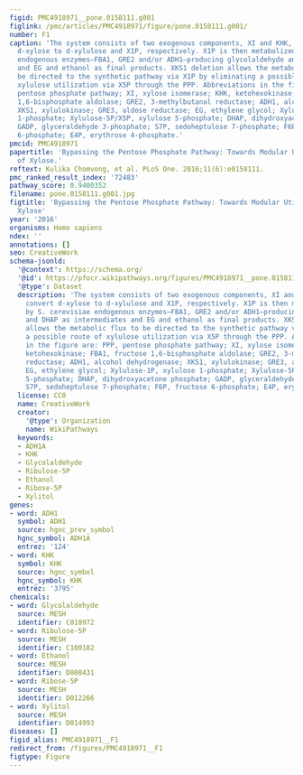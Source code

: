 ```yaml
---
figid: PMC4918971__pone.0158111.g001
figlink: /pmc/articles/PMC4918971/figure/pone.0158111.g001/
number: F1
caption: 'The system consists of two exogenous components, XI and KHK, which convert
  d-xylose to d-xylulose and X1P, respectively. X1P is then metabolized by S. cerevisiae
  endogenous enzymes—FBA1, GRE2 and/or ADH1—producing glycolaldehyde and DHAP as intermediates
  and EG and ethanol as final products. XKS1 deletion allows the metabolic flux to
  be directed to the synthetic pathway via X1P by eliminating a possible route of
  xylulose utilization via X5P through the PPP. Abbreviations in the figure are: PPP,
  pentose phosphate pathway; XI, xylose isomerase; KHK, ketohexokinase; FBA1, fructose
  1,6-bisphosphate aldolase; GRE2, 3-methylbutanal reductase; ADH1, alcohol dehydrogenase;
  XKS1, xylulokinase; GRE3, aldose reductase; EG, ethylene glycol; Xylulose-1P, xylulose
  1-phosphate; Xylulose-5P/X5P, xylulose 5-phosphate; DHAP, dihydroxyacetone phosphate;
  GADP, glyceraldehyde 3-phosphate; S7P, sedoheptulose 7-phosphate; F6P, fructose
  6-phosphate; E4P, erythrose 4-phosphate.'
pmcid: PMC4918971
papertitle: 'Bypassing the Pentose Phosphate Pathway: Towards Modular Utilization
  of Xylose.'
reftext: Kulika Chomvong, et al. PLoS One. 2016;11(6):e0158111.
pmc_ranked_result_index: '72483'
pathway_score: 0.9400352
filename: pone.0158111.g001.jpg
figtitle: 'Bypassing the Pentose Phosphate Pathway: Towards Modular Utilization of
  Xylose'
year: '2016'
organisms: Homo sapiens
ndex: ''
annotations: []
seo: CreativeWork
schema-jsonld:
  '@context': https://schema.org/
  '@id': https://pfocr.wikipathways.org/figures/PMC4918971__pone.0158111.g001.html
  '@type': Dataset
  description: 'The system consists of two exogenous components, XI and KHK, which
    convert d-xylose to d-xylulose and X1P, respectively. X1P is then metabolized
    by S. cerevisiae endogenous enzymes—FBA1, GRE2 and/or ADH1—producing glycolaldehyde
    and DHAP as intermediates and EG and ethanol as final products. XKS1 deletion
    allows the metabolic flux to be directed to the synthetic pathway via X1P by eliminating
    a possible route of xylulose utilization via X5P through the PPP. Abbreviations
    in the figure are: PPP, pentose phosphate pathway; XI, xylose isomerase; KHK,
    ketohexokinase; FBA1, fructose 1,6-bisphosphate aldolase; GRE2, 3-methylbutanal
    reductase; ADH1, alcohol dehydrogenase; XKS1, xylulokinase; GRE3, aldose reductase;
    EG, ethylene glycol; Xylulose-1P, xylulose 1-phosphate; Xylulose-5P/X5P, xylulose
    5-phosphate; DHAP, dihydroxyacetone phosphate; GADP, glyceraldehyde 3-phosphate;
    S7P, sedoheptulose 7-phosphate; F6P, fructose 6-phosphate; E4P, erythrose 4-phosphate.'
  license: CC0
  name: CreativeWork
  creator:
    '@type': Organization
    name: WikiPathways
  keywords:
  - ADH1A
  - KHK
  - Glycolaldehyde
  - Ribulose-5P
  - Ethanol
  - Ribose-5P
  - Xylitol
genes:
- word: ADH1
  symbol: ADH1
  source: hgnc_prev_symbol
  hgnc_symbol: ADH1A
  entrez: '124'
- word: KHK
  symbol: KHK
  source: hgnc_symbol
  hgnc_symbol: KHK
  entrez: '3795'
chemicals:
- word: Glycolaldehyde
  source: MESH
  identifier: C010972
- word: Ribulose-5P
  source: MESH
  identifier: C100182
- word: Ethanol
  source: MESH
  identifier: D000431
- word: Ribose-5P
  source: MESH
  identifier: D012266
- word: Xylitol
  source: MESH
  identifier: D014993
diseases: []
figid_alias: PMC4918971__F1
redirect_from: /figures/PMC4918971__F1
figtype: Figure
---
```

